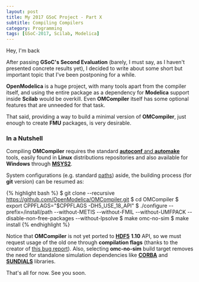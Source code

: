 ```yaml
---
layout: post
title: My 2017 GSoC Project - Part X
subtitle: Compiling Compilers
category: Programming
tags: [GSoC-2017, Scilab, Modelica]
--- 
```


Hey, I'm back

After passing **GSoC's Second Evaluation** (barely, I must say, as I haven't presented concrete results yet), I decided to write about some short but important topic that I've been postponing for a while.

**OpenModelica** is a huge project, with many tools apart from the compiler itself, and using the entire package as a dependency for **Modelica** support inside **Scilab** would be overkill. Even **OMCompiler** itself has some optional features that are unneeded for that task.

That said, providing a way to build a minimal version of **OMCompiler**, just enough to create **FMU** packages, is very desirable.

### In a Nutshell

Compiling **OMCompiler** requires the standard [**autoconf** and **automake**](https://en.wikipedia.org/wiki/Automake) tools, easily found in **Linux** distributions repositories and also available for **Windows** through [**MSYS2**](http://www.msys2.org/).

System configurations (e.g. standard [paths](https://en.wikipedia.org/wiki/PATH_(variable))) aside, the building process (for **git** version) can be resumed as:

{% highlight bash %}
$ git clone --recursive https://github.com/OpenModelica/OMCompiler.git
$ cd OMCompiler
$ export CPPFLAGS="$CPPFLAGS -DH5_USE_18_API"
$ ./configure --prefix=/install/path --without-METIS --without-FMIL --without-UMFPACK --disable-non-free-packages --without-lpsolve
$ make omc-no-sim
$ make install
{% endhighlight %}

Notice that **OMCompiler** is not yet ported to [**HDF5**](https://support.hdfgroup.org/HDF5/) **1.10** API, so we must request usage of the old one through **compilation flags** (thanks to the creator of [this bug report](https://trac.openmodelica.org/OpenModelica/ticket/3945)). Also, selecting **omc-no-sim** build target removes the need for standalone simulation dependencies like [**CORBA**](https://en.wikipedia.org/wiki/Common_Object_Request_Broker_Architecture) and [**SUNDIALS**](https://computation.llnl.gov/projects/sundials) libraries.


That's all for now. See you soon.


